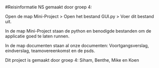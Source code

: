#Reisinformatie NS gemaakt door groep 4:

Open de map Mini-Project > Open het bestand GUI.py > Voer dit bestand uit.


In de map Mini-Project staan de python en benodigde bestanden om de applicatie goed te laten runnen. 

In de map documenten staan al onze documenten: Voortgangsverslag, eindverslag, teamovereenkomst en de psds.

Dit project is gemaakt door groep 4: Siham, Benthe, Mike en Koen

